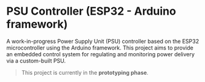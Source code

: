 # PSU Controller (ESP32 - Arduino framework)

A work-in-progress Power Supply Unit (PSU) controller based on the ESP32 microcontroller using the Arduino framework. This project aims to provide an embedded control system for regulating and monitoring power delivery via a custom-built PSU.

> This project is currently in the **prototyping phase**.
